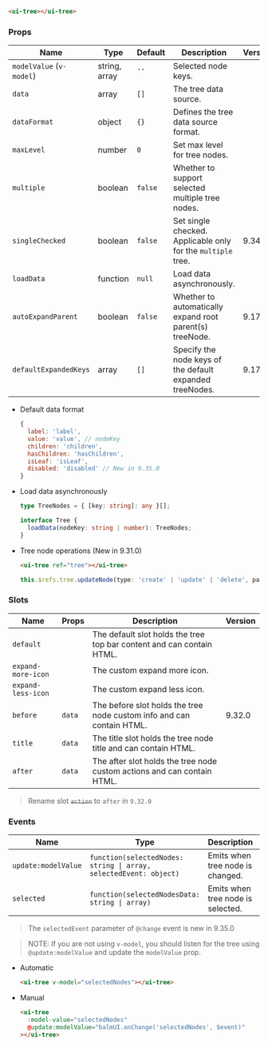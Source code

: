 ```html
<ui-tree></ui-tree>
```

### Props

| Name                     | Type          | Default | Description                                                  | Version |
| ------------------------ | ------------- | ------- | ------------------------------------------------------------ | ------- |
| `modelValue` (`v-model`) | string, array | `''`    | Selected node keys.                                          |         |
| `data`                   | array         | `[]`    | The tree data source.                                        |         |
| `dataFormat`             | object        | `{}`    | Defines the tree data source format.                         |         |
| `maxLevel`               | number        | `0`     | Set max level for tree nodes.                                |         |
| `multiple`               | boolean       | `false` | Whether to support selected multiple tree nodes.             |         |
| `singleChecked`          | boolean       | `false` | Set single checked. Applicable only for the `multiple` tree. | 9.34.0  |
| `loadData`               | function      | `null`  | Load data asynchronously.                                    |         |
| `autoExpandParent`       | boolean       | `false` | Whether to automatically expand root parent(s) treeNode.     | 9.17.0  |
| `defaultExpandedKeys`    | array         | `[]`    | Specify the node keys of the default expanded treeNodes.     | 9.17.0  |

- Default data format

  ```js
  {
    label: 'label',
    value: 'value', // nodeKey
    children: 'children',
    hasChildren: 'hasChildren',
    isLeaf: 'isLeaf',
    disabled: 'disabled' // New in 9.35.0
  }
  ```

- Load data asynchronously

  ```ts
  type TreeNodes = { [key: string]: any }[];

  interface Tree {
    loadData(nodeKey: string | number): TreeNodes;
  }
  ```

- Tree node operations (New in 9.31.0)

  ```html
  <ui-tree ref="tree"></ui-tree>
  ```

  ```ts
  this.$refs.tree.updateNode(type: 'create' | 'update' | 'delete', parentKey: string | number, nodeData: object)
  ```

### Slots

| Name               | Props  | Description                                                             | Version |
| ------------------ | ------ | ----------------------------------------------------------------------- | ------- |
| `default`          |        | The default slot holds the tree top bar content and can contain HTML.   |         |
| `expand-more-icon` |        | The custom expand more icon.                                            |         |
| `expand-less-icon` |        | The custom expand less icon.                                            |         |
| `before`           | `data` | The before slot holds the tree node custom info and can contain HTML.   | 9.32.0  |
| `title`            | `data` | The title slot holds the tree node title and can contain HTML.          |         |
| `after`            | `data` | The after slot holds the tree node custom actions and can contain HTML. |         |

> Rename slot <del>`action`</del> to `after` in `9.32.0`

### Events

| Name                | Type                                                              | Description                       | Version |
| ------------------- | ----------------------------------------------------------------- | --------------------------------- | ------- |
| `update:modelValue` | `function(selectedNodes: string \| array, selectedEvent: object)` | Emits when tree node is changed.  |         |
| `selected`          | `function(selectedNodesData: string \| array)`                    | Emits when tree node is selected. | 9.34.0  |

> The `selectedEvent` parameter of `@change` event is new in 9.35.0

> NOTE: If you are not using `v-model`, you should listen for the tree using `@update:modelValue` and update the `modelValue` prop.

- Automatic

  ```html
  <ui-tree v-model="selectedNodes"></ui-tree>
  ```

- Manual

  ```html
  <ui-tree
    :model-value="selectedNodes"
    @update:modelValue="balmUI.onChange('selectedNodes', $event)"
  ></ui-tree>
  ```

